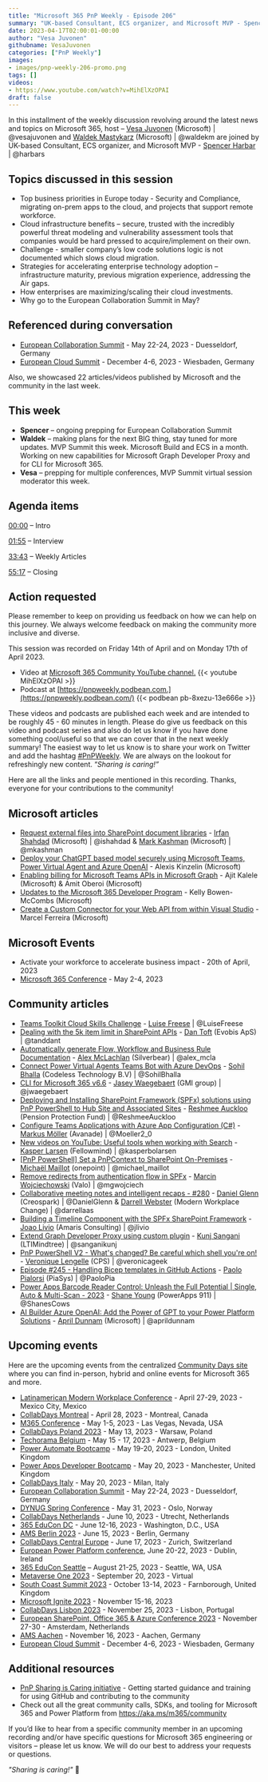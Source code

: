 ```yaml
---
title: "Microsoft 365 PnP Weekly - Episode 206"
summary: "UK-based Consultant, ECS organizer, and Microsoft MVP - Spencer Harbar, joins Microsoft’s Vesa Juvonen and Waldek Mastykarz in a discussion on infrastructure optimization, security and compliance priority, the European Collaboration Summit (ECS) plus 22 articles/videos."
date: 2023-04-17T02:00:01-00:00
author: "Vesa Juvonen"
githubname: VesaJuvonen
categories: ["PnP Weekly"]
images:
- images/pnp-weekly-206-promo.png
tags: []
videos:
- https://www.youtube.com/watch?v=MihElXzOPAI
draft: false
---
```


In this installment of the weekly discussion revolving around the latest news and topics on Microsoft 365, host – [Vesa Juvonen](https://twitter.com/vesajuvonen) (Microsoft) | @vesajuvonen and [Waldek Mastykarz](https://twitter.com/waldekm) (Microsoft) | @waldekm are joined by UK-based Consultant, ECS organizer, and Microsoft MVP - [Spencer Harbar](https://twitter.com/harbars) \| @harbars

## Topics discussed in this session

* Top business priorities in Europe today - Security and Compliance, migrating on-prem apps to the cloud, and projects that support remote workforce.
* Cloud infrastructure benefits – secure, trusted with the incredibly powerful threat modeling and vulnerability assessment tools that companies would be hard pressed to acquire/implement on their own.
* Challenge - smaller company’s low code solutions logic is not documented which slows cloud migration.
* Strategies for accelerating enterprise technology adoption – infrastructure maturity, previous migration experience, addressing the Air gaps.
* How enterprises are maximizing/scaling their cloud investments.
* Why go to the European Collaboration Summit in May?

## Referenced during conversation

* [European Collaboration Summit](https://www.collabsummit.eu/) - May 22-24, 2023 - Duesseldorf, Germany
* [European Cloud Summit](https://www.cloudsummit.eu/) - December 4-6, 2023 - Wiesbaden, Germany

Also, we showcased 22 articles/videos published by Microsoft and the community in the last week.

## This week

* **Spencer** – ongoing prepping for European Collaboration Summit
* **Waldek** – making plans for the next BIG thing, stay tuned for more updates. MVP Summit this week. Microsoft Build and ECS in a month. Working on new capabilities for Microsoft Graph Developer Proxy and for CLI for Microsoft 365.
* **Vesa** – prepping for multiple conferences, MVP Summit virtual session moderator this week.

## Agenda items

[00:00](https://youtu.be/MihElXzOPAI?t=0) – Intro

[01:55](https://youtu.be/MihElXzOPAI?t=115) – Interview

[33:43](https://youtu.be/MihElXzOPAI?t=2023) – Weekly Articles

[55:17](https://youtu.be/MihElXzOPAI?t=3317) – Closing

## Action requested

Please remember to keep on providing us feedback on how we can help on this journey. We always welcome feedback on making the community more inclusive and diverse.

This session was recorded on Friday 14th of April and on Monday 17th of April 2023.

*   Video at [Microsoft 365 Community YouTube channel.](https://aka.ms/m365pnp-videos)
    {{< youtube MihElXzOPAI >}}
*   Podcast at [https://pnpweekly.podbean.com.](https://pnpweekly.podbean.com/)
    {{< podbean pb-8xezu-13e666e >}}

These videos and podcasts are published each week and are intended to be roughly 45 - 60 minutes in length.  Please do give us feedback on this video and podcast series and also do let us know if you have done something cool/useful so that we can cover that in the next weekly summary! The easiest way to let us know is to share your work on Twitter and add the hashtag [#PnPWeekly](https://twitter.com/search?q=%23pnpweekly). We are always on the lookout for refreshingly new content. “_Sharing is caring!”_

Here are all the links and people mentioned in this recording. Thanks, everyone for your contributions to the community!

## Microsoft articles

* [Request external files into SharePoint document libraries](https://techcommunity.microsoft.com/t5/microsoft-sharepoint-blog/request-external-files-into-sharepoint-document-libraries/ba-p/3791343) - [Irfan Shahdad](https://twitter.com/ishahdad) (Microsoft) | @ishahdad & [Mark Kashman](https://twitter.com/mkashman) (Microsoft) | @mkashman
* [Deploy your ChatGPT based model securely using Microsoft Teams, Power Virtual Agent and Azure OpenAI](https://devblogs.microsoft.com/microsoft365dev/deploy-your-chatgpt-based-model-securely-using-microsoft-teams-power-virtual-agent-and-azure-openai/) - Alexis Kinzelin (Microsoft)
* [Enabling billing for Microsoft Teams APIs in Microsoft Graph](https://devblogs.microsoft.com/microsoft365dev/enabling-billing-for-microsoft-teams-apis-in-microsoft-graph/) - Ajit Kalele (Microsoft) & Amit Oberoi (Microsoft)
* [Updates to the Microsoft 365 Developer Program](https://devblogs.microsoft.com/microsoft365dev/updates-to-the-microsoft-365-developer-program/) - Kelly Bowen-McCombs (Microsoft)
* [Create a Custom Connector for your Web API from within Visual Studio](https://powerapps.microsoft.com/blog/create-a-custom-connector-for-your-web-api-from-within-visual-studio/) - Marcel Ferreira (Microsoft)

## Microsoft Events

* Activate your workforce to accelerate business impact - 20th of April, 2023
* [Microsoft 365 Conference](https://m365conf.com/) - May 2-4, 2023

## Community articles

* [Teams Toolkit Cloud Skills Challenge](https://pnp.github.io/blog/post/teams-toolkit-cloudskills-challenge/) - [Luise Freese](https://twitter.com/LuiseFreese) | @LuiseFreese
* [Dealing with the 5k item limit in SharePoint APIs](https://pnp.github.io/blog/post/listview-threashold-apis/) - [Dan Toft](https://twitter.com/tanddant) (Evobis ApS) | @tanddant
* [Automatically generate Flow, Workflow and Business Rule Documentation](https://pnp.github.io/blog/post/automatically-generate-flow-workflow-business-rule-documentation/) - [Alex McLachlan](https://twitter.com/alex_mcla) (Silverbear) | @alex_mcla
* [Connect Power Virtual Agents Teams Bot with Azure DevOps](https://pnp.github.io/blog/post/connect-power-virtual-agents-with-devops/) - [Sohil Bhalla](https://twitter.com/SohilBhalla) (Codeless Technology B.V) | @SohilBhalla
* [CLI for Microsoft 365 v6.6](https://pnp.github.io/blog/cli-for-microsoft-365/cli-for-microsoft-365-v6-6/) - [Jasey Waegebaert](https://twitter.com/jwaegebaert) (GMI group) | @jwaegebaert
* [Deploying and Installing SharePoint Framework (SPFx) solutions using PnP PowerShell to Hub Site and Associated Sites](https://pnp.github.io/blog/post/deploy-spfx-in-hub-site-and-associated-sites/) - [Reshmee Auckloo](https://twitter.com/ReshmeeAuckloo) (Pension Protection Fund) | @ReshmeeAuckloo
* [Configure Teams Applications with Azure App Configuration (C#)](https://mmsharepoint.wordpress.com/2023/04/13/configure-teams-applications-with-azure-app-configuration-c/) - [Markus Möller](https://twitter.com/Moeller2_0) (Avanade) | @Moeller2_0
* [New videos on YouTube: Useful tools when working with Search](https://ms365thinking.blogspot.com/2023/04/new-videos-on-youtube-useful-tools-when.html) - [Kasper Larsen](https://twitter.com/kasperbolarsen) (Fellowmind) | @kasperbolarsen
* [[PnP PowerShell] Set a PnPContext to SharePoint On-Premises](https://michaelmaillot.github.io/tips/20230411-pnppowershell-spcontext-onprem/) - [Michaël Maillot](https://twitter.com/michael_maillot) (onepoint) | @michael_maillot
* [Remove redirects from authentication flow in SPFx](https://mgwdevcom.wordpress.com/2023/04/11/remove-redirects-from-authentication-flow-in-spfx/) - [Marcin Wojciechowski](https://twitter.com/mgwojciech) (Valo) | @mgwojciech
* [Collaborative meeting notes and intelligent recaps - #280](https://www.messagecentershow.com/e/collaborative-meeting-notes-and-intelligent-recaps-280/) - [Daniel Glenn](https://twitter.com/DanielGlenn) (Creospark) | @DanielGlenn & [Darrell Webster](https://twitter.com/darrellaas) (Modern Workplace Change) | @darrellaas
* [Building a Timeline Component with the SPFx SharePoint Framework](https://titolivio.eu/2023/04/09/building-a-timeline-component-with-the-spfx-sharepoint-framework/) - [Joao Livio](https://twitter.com/jlivio) (Amaris Consulting) | @jlivio
* [Extend Graph Developer Proxy using custom plugin](https://kunjsangani.com/2023/04/custom-plugin-graph-developer-proxy/) - [Kunj Sangani](https://twitter.com/sanganikunj) (LTIMindtree) | @sanganikunj
* [PnP PowerShell V2 - What's changed? Be careful which shell you're on!](https://www.youtube.com/watch?v=MaUzz1XXhzc) - [Veronique Lengelle](https://twitter.com/veronicageek) (CPS) | @veronicageek
* [Episode #245 - Handling Bicep templates in GitHub Actions](https://www.youtube.com/watch?v=KxN2q8w3ZbA) - [Paolo Pialorsi](https://twitter.com/PaoloPia) (PiaSys) | @PaoloPia
* [Power Apps Barcode Reader Control: Unleash the Full Potential | Single, Auto & Multi-Scan - 2023](https://www.youtube.com/watch?v=lMqYjOpRbRg) - [Shane Young](https://twitter.com/ShanesCows) (PowerApps 911) | @ShanesCows
* [AI Builder Azure OpenAI: Add the Power of GPT to your Power Platform Solutions](https://www.youtube.com/watch?v=HU73SvwSOTI) - [April Dunnam](https://twitter.com/aprildunnam) (Microsoft) | @aprildunnam

## Upcoming events

Here are the upcoming events from the centralized [Community Days site](https://communitydays.org/events?when=upcoming) where you can find in-person, hybrid and online events for Microsoft 365 and more.

* [Latinamerican Modern Workplace Conference](https://www.communitydays.org/event/2023-04-27/get-cslatam-conference-2023) - April 27-29, 2023 - Mexico City, Mexico
* [CollabDays Montreal](https://www.collabdays.org/2023-montreal/) - April 28, 2023 - Montreal, Canada
* [M365 Conference](https://m365conf.com/#!/) - May 1-5, 2023 - Las Vegas, Nevada, USA
* [CollabDays Poland 2023](https://www.communitydays.org/event/2023-05-13/collabdays-poland-2023) - May 13, 2023 - Warsaw, Poland
* [Techorama Belgium](https://www.techorama.be/) - May 15 - 17, 2023 - Antwerp, Belgium
* [Power Automate Bootcamp](https://www.communitydays.org/event/2023-05-19/power-automate-bootcamp-2023) - May 19-20, 2023 - London, United Kingdom
* [Power Apps Developer Bootcamp](https://www.communitydays.org/event/2023-05-20/power-apps-developer-bootcamp) - May 20, 2023 - Manchester, United Kingdom
* [CollabDays Italy](https://www.collabdays.org/2023-italy/) - May 20, 2023 - Milan, Italy
* [European Collaboration Summit](https://www.collabsummit.eu/) - May 22-24, 2023 - Duesseldorf, Germany
* [DYNUG Spring Conference](https://www.communitydays.org/event/2023-05-31/dynug-spring-conference) - May 31, 2023 - Oslo, Norway
* [CollabDays Netherlands](https://www.communitydays.org/event/2023-06-10/collabdays-netherlands-2023) - June 10, 2023 - Utrecht, Netherlands
* [365 EduCon DC](https://365educon.com/DC/) - June 12-16, 2023 - Washington, D.C., USA
* [AMS Berlin 2023](https://www.communitydays.org/event/2023-06-15/amsberlin-2023) - June 15, 2023 - Berlin, Germany
* [CollabDays Central Europe](https://www.collabdays.org/2023-ce/) - June 17, 2023 - Zurich, Switzerland
* [European Power Platform conference](https://www.sharepointeurope.com/european-power-platform-conference/), June 20-22, 2023 - Dublin, Ireland
* [365 EduCon Seattle](https://365educon.com/Seattle/) – August 21-25, 2023 - Seattle, WA, USA
* [Metaverse One 2023](https://www.communitydays.org/event/2023-09-20/metaverse-one-2023) - September 20, 2023 - Virtual
* [South Coast Summit 2023](https://www.southcoastsummit.com/) - October 13-14, 2023 - Farnborough, United Kingdom
* [Microsoft Ignite 2023](https://ignite.microsoft.com/) - November 15-16, 2023
* [CollabDays Lisbon 2023](https://www.collabdays.org/2023-lisbon/) - November 25, 2023 - Lisbon, Portugal
* [European SharePoint, Office 365 & Azure Conference 2023](https://www.sharepointeurope.com/) - November 27-30 - Amsterdam, Netherlands
* [AMS Aachen](https://www.communitydays.org/event/2023-11-16/ams-aachen) - November 16, 2023 - Aachen, Germany
* [European Cloud Summit](https://www.cloudsummit.eu/) - December 4-6, 2023 - Wiesbaden, Germany

## Additional resources

* [PnP Sharing is Caring initiative](https://aka.ms/sharing-is-caring) - Getting started guidance and training for using GitHub and contributing to the community
* Check out all the great community calls, SDKs, and tooling for Microsoft 365 and Power Platform from <https://aka.ms/m365/community>

If you’d like to hear from a specific community member in an upcoming recording and/or have specific questions for Microsoft 365 engineering or visitors – please let us know. We will do our best to address your requests or questions.

_"Sharing is caring!"_ 🧡
